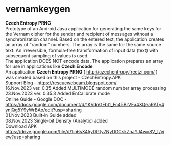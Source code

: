 # vernamkeygen
<b>Czech Entropy PRNG</b><br>
Prototype of an Android Java application for generating the same keys for the Vernam cipher for the sender and recipient of messages without a synchronization channel. Based on the entered text, the application creates an array of "random" numbers. The array is the same for the same source text. An irreversible, formula-free transformation of input data (text) with subsequent sampling of values is used.<br>
The application DOES NOT encode data. The application prepares an array for use in applications like <b>Czech Encode</b><br>
An application <b>Czech Entropy PRNG</b> ( http://czechentropy.freetzi.com/ ) was created based on this project - CzechEntropy.APK<br>
Support Blog -  https://rescuewebcam.blogspot.com/ <br>
16.Nov.2023 ver. 0.35 Added MULTIMODE random number array processing<br>
23.Nov.2023 ver. 0.35.3 Added EnCalibrate mode<br>
            Online Guide - Google DOC - https://docs.google.com/document/d/1KVdnGEbI1_Fc45BrVEa4XQeaRATy4ynjQg5Y9yWrBAo/edit?usp=sharing <br>
01.Nov.2023 Built-in Guide added<br>
08.Nov.2023 Single-bit Density (Analytic) added<br>
            Download APK https://drive.google.com/file/d/1in6sX45yDGty7NyDGCskZhJYJ4wo8V_T/view?usp=sharing<br>
